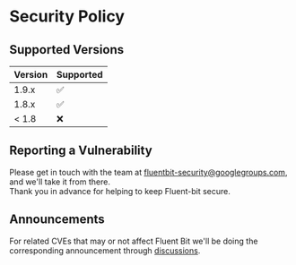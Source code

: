 # Security Policy

## Supported Versions


| Version | Supported          |
| ------- | ------------------ |
| 1.9.x   | :white_check_mark: |
| 1.8.x   | :white_check_mark: |
| < 1.8   | :x:                |

## Reporting a Vulnerability

Please get in touch with the team at fluentbit-security@googlegroups.com, and we'll take it from there.  
Thank you in advance for helping to keep Fluent-bit secure.

## Announcements

For related CVEs that may or not affect Fluent Bit we'll be doing the corresponding announcement through [discussions](https://github.com/fluent/fluent-bit/discussions?discussions_q=label%3Asecurity).
